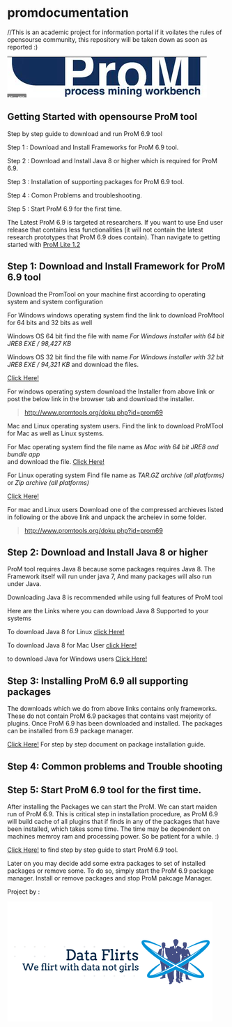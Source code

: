 # promdocumentation
//This is an academic project for information portal if it voilates the rules of opensourse community, this repository will be taken down as soon as reported :)


![ProM tool](https://github.com/AkshayDevkate/promdocumentation/blob/main/Screenshot%202020-10-29%20at%202.13.13%20PM.png)

## Getting Started with opensourse ProM tool 

  Step by step guide to download and run ProM 6.9 tool 

  Step 1 : Download and Install Frameworks for ProM 6.9 tool. 

  Step 2 : Download and Install Java 8 or higher which is required for ProM 6.9. 
  
  Step 3 : Installation of supporting packages for ProM 6.9 tool. 
  
  Step 4 : Comon Problems and troubleshooting.  
  
  Step 5 : Start ProM 6.9 for the first time. 


The Latest ProM 6.9 is targeted at researchers.
If you want to use End user release that contains less functionalities (it will not contain the latest research prototypes that ProM 6.9 does contain). Than navigate to getting started with [ProM Lite 1.2](https://github.com/AkshayDevkate/promdocumentation/edit/main/README.md)



   ## Step 1: Download and Install Framework for ProM 6.9 tool

   Download the PromTool on your machine first according to operating system and system configuration 

   For Windows windows operating system 
    find the link to download ProMtool for 64 bits and 32 bits as well 

   Windows OS 64 bit find the file with name 
     *For Windows installer with 64 bit JRE8 
     EXE / 98,427 KB*
 
 Windows OS 32 bit find the file with name 
     *For Windows installer with 32 bit JRE8
     EXE / 94,321 KB*
      and download the files.
   
  [Click Here!](http://www.promtools.org/doku.php?id=prom69)
        
   For windows operating system download the Installer from above link or post the below link in the browser tab and download the installer.

> http://www.promtools.org/doku.php?id=prom69




   Mac and Linux operating system users. 
   Find the link to download ProMTool for Mac as well as Linux systems.
   
   For Mac operating system 
    find the file name as *Mac with 64 bit JRE8 and bundle app*  
    and download the file.
   [Click Here!](http://www.promtools.org/doku.php?id=prom69)
   
   For Linux operating system 
    Find file name as *TAR.GZ archive (all platforms)* 
    or
    *Zip archive (all platforms)*
      
   [Click Here!](http://www.promtools.org/doku.php?id=prom69)
        
   For mac and Linux users Download one of the compressed archieves listed in following or the above link and unpack the archeiev in some folder.
   
> http://www.promtools.org/doku.php?id=prom69

   ## Step 2: Download and Install Java 8 or higher 

ProM tool requires Java 8 because some packages requires Java 8.
The Framework itself will run under java 7, And many packages will also run under Java. 

Downloading Java 8 is recommended while using full features of ProM tool 

Here are the Links where you can download Java 8 Supported to your systems 


  To download Java 8 for Linux 
  [click Here!](javadownlaod.pdf)
       
  To download Java 8 for Mac User 
  [click Here!](https://www.oracle.com/java/technologies/javase/javase-jdk8-downloads.html)
      
   to download Java for Windows users 
   [Click Here!](javaWindows.pdf)
   
   
  ## Step 3: Installing ProM 6.9 all supporting packages 
 
 The downloads which we do from above links contains only frameworks. These do not contain ProM 6.9 packages that contains vast mejority of plugins. Once ProM 6.9 has been downloaded and installed. The packages can be installed from 6.9 package manager. 
 
 [Click Here!](prompakcageinstall.pdf) For step by step document on package installation guide. 
 
  ## Step 4: Common problems and Trouble shooting 





  ## Step 5: Start ProM 6.9 tool for the first time. 

After installing the Packages we can start the ProM. We can start maiden run of ProM 6.9. This is critical step in installation procedure, as ProM 6.9 will build cache of all plugins that if finds in any of the packages that have been installed, which takes some time. The time may be dependent on machines memroy ram and processing power. So be patient for a while. :)

[Click Here!](https://github.com/AkshayDevkate/promdocumentation/blob/main/GettingStartedProm.docx) to find step by step guide to start ProM 6.9 tool. 

Later on you may decide add some extra packages to set of installed packages or remove some. To do so, simply start the ProM 6.9 package manager. Install or remove packages and stop ProM pakcage Manager.





Project by :

![Group Logo](Screenshot_2020-10-05_at_12.34.14_PM-removebg-preview.png)
